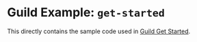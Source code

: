 # Guild Example: `get-started`

This directly contains the sample code used in
[Guild Get Started](https://guildai.org/start).
